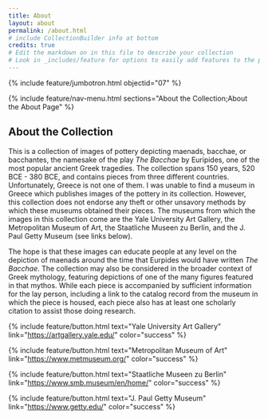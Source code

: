 ```yaml
---
title: About
layout: about
permalink: /about.html
# include CollectionBuilder info at bottom
credits: true
# Edit the markdown on in this file to describe your collection
# Look in _includes/feature for options to easily add features to the page
---
```


{% include feature/jumbotron.html objectid="07" %}

{% include feature/nav-menu.html sections="About the Collection;About the About Page" %}

## About the Collection

This is a collection of images of pottery depicting maenads, bacchae, or bacchantes, the namesake of the play <i>The Bacchae</i> by Euripides, one of the most popular ancient Greek tragedies. The collection spans 150 years, 520 BCE - 380 BCE, and contains pieces from three different countries. Unfortunately, Greece is not one of them. I was unable to find a museum in Greece which publishes images of the pottery in its collection. However, this collection does not endorse any theft or other unsavory methods by which these museums obtained their pieces. The museums from which the images in this collection come are the Yale University Art Gallery, the Metropolitan Museum of Art, the Staatliche Museen zu Berlin, and the J. Paul Getty Museum (see links below). 

The hope is that these images can educate people at any level on the depiction of maenads around the time that Eurpides would have written <i>The Bacchae</i>. The collection may also be considered in the broader context of Greek mythology, featuring depictions of one of the many figures featured in that mythos. While each piece is accompanied by sufficient information for the lay person, including a link to the catalog record from the museum in which the piece is housed, each piece also has at least one scholarly citation to assist those doing research. 

{% include feature/button.html text="Yale University Art Gallery" link="https://artgallery.yale.edu/" color="success" %}

{% include feature/button.html text="Metropolitan Museum of Art" link="https://www.metmuseum.org/" color="success" %}

{% include feature/button.html text="Staatliche Museen zu Berlin" link="https://www.smb.museum/en/home/" color="success" %}

{% include feature/button.html text="J. Paul Getty Museum" link="https://www.getty.edu/" color="success" %}

